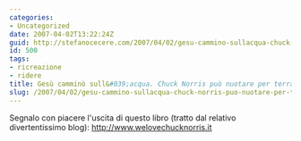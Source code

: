 ```yaml
---
categories:
- Uncategorized
date: 2007-04-02T13:22:24Z
guid: http://stefanocecere.com/2007/04/02/gesu-cammino-sullacqua-chuck-norris-puo-nuotare-per-terra/
id: 500
tags:
- ricreazione
- ridere
title: Gesù camminò sull&#039;acqua. Chuck Norris può nuotare per terra.
slug: /2007/04/02/gesu-cammino-sullacqua-chuck-norris-puo-nuotare-per-terra/
---
```


Segnalo con piacere l'uscita di questo libro (tratto dal relativo divertentissimo blog): <a href="http://www.welovechucknorris.it/" target="_blank">http://www.welovechucknorris.it</a>